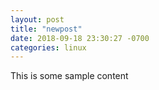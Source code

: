 ```yaml
---
layout: post
title: "newpost"
date: 2018-09-18 23:30:27 -0700
categories: linux
---
```


This is some sample content

